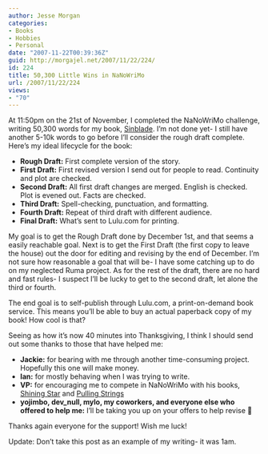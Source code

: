 ```yaml
---
author: Jesse Morgan
categories:
- Books
- Hobbies
- Personal
date: "2007-11-22T00:39:36Z"
guid: http://morgajel.net/2007/11/22/224/
id: 224
title: 50,300 Little Wins in NaNoWriMo
url: /2007/11/22/224
views:
- "70"
---
```


At 11:50pm on the 21st of November, I completed the NaNoWriMo challenge, writing 50,300 words for my book, [Sinblade](http://www.nanowrimo.org/eng/user/243541). I’m not done yet- I still have another 5-10k words to go before I’ll consider the rough draft complete. Here’s my ideal lifecycle for the book:

- **Rough Draft:** First complete version of the story.
- **First Draft:** First revised version I send out for people to read. Continuity and plot are checked.
- **Second Draft:** All first draft changes are merged. English is checked. Plot is evened out. Facts are checked.
- **Third Draft:** Spell-checking, punctuation, and formatting.
- **Fourth Draft:** Repeat of third draft with different audience.
- **Final Draft:** What’s sent to Lulu.com for printing.

My goal is to get the Rough Draft done by December 1st, and that seems a easily reachable goal. Next is to get the First Draft (the first copy to leave the house) out the door for editing and revising by the end of December. I’m not sure how reasonable a goal that will be- I have some catching up to do on my neglected Ruma project. As for the rest of the draft, there are no hard and fast rules- I suspect I’ll be lucky to get to the second draft, let alone the third or fourth.

The end goal is to self-publish through Lulu.com, a print-on-demand book service. This means you’ll be able to buy an actual paperback copy of my book! How cool is that?

Seeing as how it’s now 40 minutes into Thanksgiving, I think I should send out some thanks to those that have helped me:

- **Jackie:** for bearing with me through another time-consuming project. Hopefully this one will make money.
- **Ian:** for mostly behaving when I was trying to write.
- **VP:** for encouraging me to compete in NaNoWriMo with his books, [Shining Star](http://www.lulu.com/content/177354) and [Pulling Strings](http://www.lulu.com/content/212525)
- **yojimbo, dev\_null, mylo, my coworkers, and everyone else who offered to help me:** I’ll be taking you up on your offers to help revise 🙂

Thanks again everyone for the support! Wish me luck!

Update: Don’t take this post as an example of my writing- it was 1am.